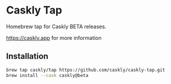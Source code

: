 # Caskly Tap

Homebrew tap for Caskly BETA releases.

https://caskly.app for more information

## Installation

```bash
brew tap caskly/tap https://github.com/caskly/caskly-tap.git
brew install --cask caskly@beta
```
